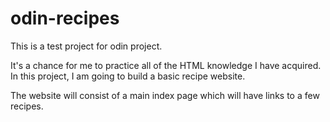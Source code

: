 # odin-recipes
This is a test project for odin project.

It's a chance for me to practice all of the HTML knowledge I have acquired. In this project, I am going to build a basic recipe website.

The website will consist of a main index page which will have links to a few recipes.
